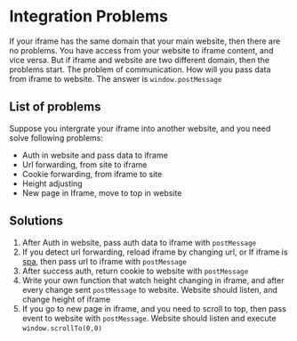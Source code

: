 # Integration Problems

If your iframe has the same domain that your main website, then there are no problems. You have access from your website to iframe content, and vice versa.
But if iframe and website are two different domain, then the problems start. The problem of communication.
How will you pass data from iframe to website. The answer is ``window.postMessage``

## List of problems
Suppose you intergrate your iframe into another website, and you need solve following problems:

* Auth in website and pass data to iframe
* Url forwarding, from site to iframe
* Cookie forwarding, from iframe to site
* Height adjusting
* New page in Iframe, move to top in website


## Solutions
1) After Auth in website, pass auth data to iframe with `postMessage`
2) If you detect url forwarding, reload iframe by changing url, or If iframe is [spa](https://en.wikipedia.org/wiki/Single-page_application), then pass url to iframe with `postMessage`
3) After success auth, return cookie to website with `postMessage`
4) Write your own function that watch height changing in iframe, and after every change sent `postMessage` to website. Website should listen, and change height of iframe
5) If you go to new page in iframe, and you need to scroll to top, then pass event to website with `postMessage`. Website should listen and execute `window.scrollTo(0,0)`